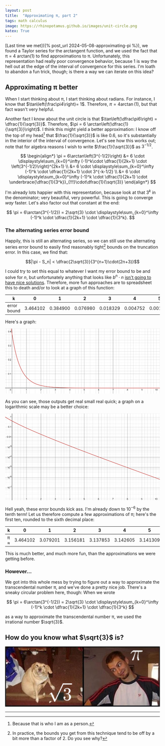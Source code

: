 ```yaml
---
layout: post
title:  "Approximating π, part 2"
tags: math calculus
image: https://rhinopotamus.github.io/images/unit-circle.png
katex: True
---
```


[Last time we met]({% post_url 2024-05-08-approximating-pi %}), we found a Taylor series for the arctangent function, and we used the fact that π = 4 arctan(1) to find approximations to π. Unfortunately, this representation had really poor convergence behavior, because 1 is way the hell out at the edge of the interval of convergence for this series. I'm loath to abandon a fun trick, though; is there a way we can iterate on this idea?

## Approximating π better

When I start thinking about π, I start thinking about radians. For instance, I know that $\tan\left(\frac\pi4\right)= 1$. Therefore, $\pi = 4\arctan(1)$, but that fact wasn't very helpful. 

Another fact I know about the unit circle is that $\tan\left(\dfrac\pi6\right) = \dfrac{1}{\sqrt{3}}$. Therefore, $\pi = 6 \arctan\left(\dfrac{1}{\sqrt{3}}\right)$. I think this might yield a better approximation: I know off the top of my head[^1] that $\frac{1}{\sqrt{3}}$ is like 0.6, so it's substantially in the interior of the interval of convergence. Let's see how this works out; note that for algebra reasons I wish to write $\frac{1}{\sqrt{3}}$ as $3^{-1/2}$.

$$
\begin{align*}
\pi = 6\arctan\left(3^{-1/2}\right) &= 6 \cdot \displaystyle\sum_{k=0}^\infty (-1)^k\cdot \dfrac{1}{2k+1} \cdot \left(3^{-1/2}\right)^{2k+1} \\
&= 6 \cdot \displaystyle\sum_{k=0}^\infty (-1)^k \cdot \dfrac{1}{2k+1} \cdot 3^{-k-1/2} \\
&= 6 \cdot \displaystyle\sum_{k=0}^\infty (-1)^k \cdot \dfrac{1}{2k+1} \cdot \underbrace{\dfrac{1}{3^k}}_{!!!}\cdot\dfrac{1}{\sqrt{3}}
\end{align*}
$$

I'm already lots happier with this representation, because look at that $3^k$ in the denominator; very beautiful, very powerful. This is going to converge *way* faster. Let's also factor out that constant at the end:

$$
\pi = 6\arctan(3^{-1/2}) = 2\sqrt{3} \cdot \displaystyle\sum_{k=0}^\infty (-1)^k \cdot \dfrac{1}{2k+1} \cdot \dfrac{1}{3^k}.
$$

### The alternating series error bound

Happily, this is still an alternating series, so we can still use the alternating series error bound to easily find reasonably tight[^2] bounds on the truncation error. In this case, we find that:

$$|\pi - S_n| < \dfrac{2\sqrt{3}}{3^{n+1}\cdot(2n+3)}$$

I could try to set this equal to whatever I want my error bound to be and solve for $n$, but unfortunately anything that looks like $b^n\cdot n$ [isn't going to have nice solutions](https://en.wikipedia.org/wiki/Lambert_W_function). Therefore, more fun approaches are to spreadsheet this to death and/or to look at a graph of this function: 

| k           | 0        | 1        | 2        | 3        | 4        | 5        |
|-------------|----------|----------|----------|----------|----------|----------|
| error bound | 3.464102 | 0.384900 | 0.076980 | 0.018329 | 0.004752 | 0.001296 |

Here's a graph:

![A graph of f(n)=\frac{2\sqrt{3}}{3^{n+1}*(2n+3)}](/images/pi-sqrt-3-linear.png)

As you can see, those outputs get real small real quick; a graph on a logarithmic scale may be a better choice:

![A graph of f(n)=\frac{2\sqrt{3}}{3^{n+1}*(2n+3)} on a logarithmic scale](/images/pi-sqrt-3-log.png)

Hell yeah, these error bounds kick ass. I'm already down to $10^{-6}$ by the tenth term! Let us therefore compute a few approximations of π; here's the first ten, rounded to the sixth decimal place:

| k   | 0        | 1        | 2        | 3        | 4        | 5        | 6        | 7        | 8        | 9        |
|-----|----------|----------|----------|----------|----------|----------|----------|----------|----------|----------|
| π ≈ | 3.464102 | 3.079201 | 3.156181 | 3.137853 | 3.142605 | 3.141309 | 3.141674 | 3.141569 | 3.141600 | 3.141591 |

This is much better, and much more fun, than the approximations we were getting before.

### However...

We got into this whole mess by trying to figure out a way to approximate the transcendental number π, and we've done a pretty nice job. There's a sneaky circular problem here, though: When we wrote

$$
\pi = 6\arctan(3^{-1/2}) = 2\sqrt{3} \cdot \displaystyle\sum_{k=0}^\infty (-1)^k \cdot \dfrac{1}{2k+1} \cdot \dfrac{1}{3^k}
$$

as a way to approximate the transcendental number π, we used the irrational number $\sqrt{3}$. 

## How do you know what $\sqrt{3}$ is?

![the oh-you dog meme with pi and the square root of 3 looking at each other](/images/pi-sqrt-3-oh-you.png)

---

[^1]: Because that is who I am as a person.

[^2]: In practice, the bounds you get from this technique tend to be off by a bit more than a factor of 2. Do you see why?